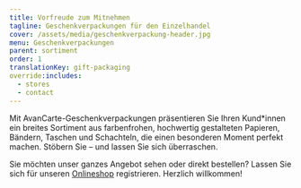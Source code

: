 ```yaml
---
title: Vorfreude zum Mitnehmen
tagline: Geschenkverpackungen für den Einzelhandel
cover: /assets/media/geschenkverpackung-header.jpg
menu: Geschenkverpackungen
parent: sortiment
order: 1
translationKey: gift-packaging
override:includes:
  - stores
  - contact
---
```

Mit AvanCarte-Geschenkverpackungen präsentieren Sie Ihren Kund*innen ein breites Sortiment aus farbenfrohen, hochwertig gestalteten Papieren, Bändern, Taschen und Schachteln, die einen besonderen Moment perfekt machen. Stöbern Sie – und lassen Sie sich überraschen.

Sie möchten unser ganzes Angebot sehen oder direkt bestellen? Lassen Sie sich für unseren [Onlineshop](https://www.avancarte-shop.de/) registrieren. Herzlich willkommen!
